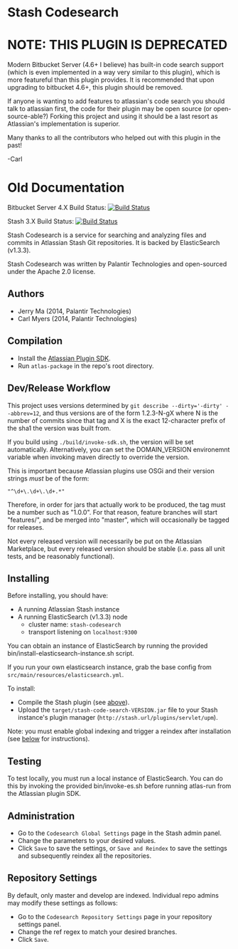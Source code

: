 # Stash Codesearch 

# NOTE: THIS PLUGIN IS DEPRECATED

Modern Bitbucket Server (4.6+ I believe) has built-in code search support (which is even implemented in a way very similar to this plugin), which is more featureful than this plugin provides.  It is recommended that upon upgrading to bitbucket 4.6+, this plugin should be removed.

If anyone is wanting to add features to atlassian's code search you should talk to atlassian first, the code for their plugin may be open source (or open-source-able?)  Forking this project and using it should be a last resort as Atlassian's implementation is superior.

Many thanks to all the contributors who helped out with this plugin in the past!

-Carl

# Old Documentation

Bitbucket Server 4.X Build Status: [![Build Status](https://travis-ci.org/terabyte/stash-codesearch-plugin.svg?branch=master)](https://travis-ci.org/terabyte/stash-codesearch-plugin)

Stash 3.X Build Status: [![Build Status](https://travis-ci.org/terabyte/stash-codesearch-plugin.svg?branch=stash-3.x-backports)](https://travis-ci.org/terabyte/stash-codesearch-plugin)

Stash Codesearch is a service for searching and analyzing files and commits in Atlassian Stash Git repositories. It is backed by ElasticSearch (v1.3.3).

Stash Codesearch was written by Palantir Technologies and open-sourced under the Apache 2.0 license.

## Authors

- Jerry Ma (2014, Palantir Technologies)
- Carl Myers (2014, Palantir Technologies)

## Compilation

- Install the [Atlassian Plugin SDK](https://developer.atlassian.com/display/DOCS/Set+up+the+Atlassian+Plugin+SDK+and+Build+a+Project).
- Run `atlas-package` in the repo's root directory.

## Dev/Release Workflow

This project uses versions determined by `git describe --dirty='-dirty' --abbrev=12`, and thus versions are of the form 1.2.3-N-gX where N is the number of commits since that tag and X is the exact 12-character prefix of the sha1 the version was built from.

If you build using `./build/invoke-sdk.sh`, the version will be set automatically.  Alternatively, you can set the DOMAIN_VERSION environemnt variable when invoking maven directly to override the version.

This is important because Atlassian plugins use OSGi and their version strings *must* be of the form:

    "^\d+\.\d+\.\d+.*"
    
Therefore, in order for jars that actually work to be produced, the tag must be a number such as "1.0.0".  For that reason, feature branches will start "features/", and be merged into "master", which will occasionally be tagged for releases.

Not every released version will necessarily be put on the Atlassian Marketplace, but every released version should be stable (i.e. pass all unit tests, and be reasonably functional).

## Installing

Before installing, you should have:

- A running Atlassian Stash instance
- A running ElasticSearch (v1.3.3) node
  - cluster name: `stash-codesearch`
  - transport listening on `localhost:9300`

You can obtain an instance of ElasticSearch by running the provided bin/install-elasticsearch-instance.sh script.

If you run your own elasticsearch instance, grab the base config from
`src/main/resources/elasticsearch.yml`.

To install:

- Compile the Stash plugin (see [above](#compile-guide)).
- Upload the `target/stash-code-search-VERSION.jar` file to your Stash instance's plugin manager (`http://stash.url/plugins/servlet/upm`).

Note: you must enable global indexing and trigger a reindex after installation (see [below](#administration) for instructions).

## Testing

To test locally, you must run a local instance of ElasticSearch.  You can do this by invoking the provided bin/invoke-es.sh before running atlas-run from the Atlassian plugin SDK.

## Administration

- Go to the `Codesearch Global Settings` page in the Stash admin panel.
- Change the parameters to your desired values.
- Click `Save` to save the settings, or `Save and Reindex` to save the settings and subsequently reindex all the repositories.


## Repository Settings

By default, only master and develop are indexed. Individual repo admins may modify these settings as follows:

- Go to the `Codesearch Repository Settings` page in your repository settings panel.
- Change the ref regex to match your desired branches.
- Click `Save`.
